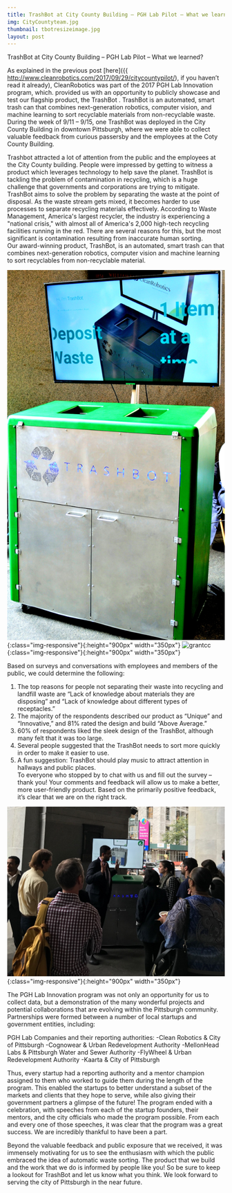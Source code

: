 ```yaml
---
title: TrashBot at City County Building – PGH Lab Pilot – What we learned?
img: CityCountyteam.jpg
thumbnail: tbotresizeimage.jpg
layout: post
---
```

TrashBot at City County Building – PGH Lab Pilot – What we learned?

As explained in the previous post [here]({{ http://www.cleanrobotics.com/2017/09/29/citycountypilot/), if you haven’t read it already), CleanRobotics was part of the 2017 PGH Lab Innovation program, which. provided us with an opportunity to publicly showcase and test our flagship product, the TrashBot . TrashBot is an automated, smart trash can that combines next-generation robotics, computer vision, and machine learning to sort recyclable materials from non-recyclable waste. During the week of 9/11 – 9/15, one TrashBot was deployed in the City County Building in downtown Pittsburgh, where we were able to collect valuable feedback from curious passersby and the employees at the Coty County Building.
 
Trashbot attracted a lot of attention from the public and the employees at the City County building. People were impressed by getting to witness a product which leverages technology to help save the planet. TrashBot is tackling the problem of contamination in recycling, which is a huge challenge that governments and corporations are trying to mitigate. TrashBot aims to solve the problem by separating the waste at the point of disposal. As the waste stream gets mixed, it becomes harder to use processes to separate recycling materials effectively. According to Waste Management, America's largest recycler, the industry is experiencing a "national crisis," with almost all of America's 2,000 high-tech recycling facilities running in the red.  There are several reasons for this, but the most significant is contamination resulting from inaccurate human sorting.   
Our award-winning product, TrashBot, is an automated, smart trash can that combines next-generation robotics, computer vision and machine learning to sort recyclables from non-recyclable material.

![TrashbotV2](/img/posts/TrashbotV2.jpg){:class="img-responsive"}{:height="900px" width="350px"}   ![grantcc](/img/posts/grantcc.jpg){:class="img-responsive"}{:height="900px" width="350px"}

Based on surveys and conversations with employees and members of the public, we could determine the following:
1. The top reasons for people not separating their waste into recycling and landfill waste are “Lack of knowledge about materials they are disposing” and “Lack of knowledge about different types of receptacles.”
2. The majority of the respondents described our product as “Unique” and “Innovative,” and 81% rated the design and build “Above Average.”
3. 60% of respondents liked the sleek design of the TrashBot, although many felt that it was too large. 
4. Several people suggested that the TrashBot needs to sort more quickly in order to make it easier to use.
5. A fun suggestion: TrashBot should play music to attract attention in hallways and public places.  
To everyone who stopped by to chat with us and fill out the survey – thank you! Your comments and feedback will allow us to make a better, more user-friendly product. Based on the primarily positive feedback, it’s clear that we are on the right track.

![jaytalking](/img/posts/jaytalking.JPG){:class="img-responsive"}{:height="900px" width="350px"}



The PGH Lab Innovation program was not only an opportunity for us to collect data, but a demonstration of the many wonderful projects and potential collaborations that are evolving within the Pittsburgh community. Partnerships were formed between a number of local startups and government entities, including:

PGH Lab Companies and their reporting authorities:
-Clean Robotics & City of Pittsburgh
-Cognowear & Urban Redevelopment Authority
-MellonHead Labs & Pittsburgh Water and Sewer Authority
-FlyWheel & Urban Redevelopment Authority
-Kaarta & City of Pittsburgh

Thus, every startup had a reporting authority and a mentor champion assigned to them who worked to guide them during the length of the program. This enabled the startups to better understand a subset of the markets and clients that they hope to serve, while also giving their government partners a glimpse of the future! The program ended with a celebration, with speeches from each of the startup founders, their mentors, and the city officials who made the program possible.  From each and every one of those speeches, it was clear that the program was a great success. We are incredibly thankful to have been a part. 

Beyond the valuable feedback and public exposure that we received, it was immensely motivating for us to see the enthusiasm with which the public embraced the idea of automatic waste sorting. The product that we build and the work that we do is informed by people like you! So be sure to keep a lookout for TrashBot and let us know what you think. We look forward to serving the city of Pittsburgh in the near future.
